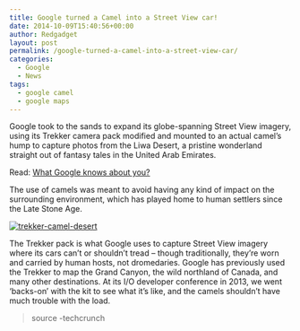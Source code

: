 ```yaml
---
title: Google turned a Camel into a Street View car!
date: 2014-10-09T15:40:56+00:00
author: Redgadget
layout: post
permalink: /google-turned-a-camel-into-a-street-view-car/
categories:
  - Google
  - News
tags:
  - google camel
  - google maps
---
```

Google took to the sands to expand its globe-spanning Street View imagery, using its Trekker camera pack modified and mounted to an actual camel’s hump to capture photos from the Liwa Desert, a pristine wonderland straight out of fantasy tales in the United Arab Emirates.

Read: <a href="http://redgadgets.com/google-knows/" target="_blank">What Google knows about you?</a>

The use of camels was meant to avoid having any kind of impact on the surrounding environment, which has played home to human settlers since the Late Stone Age.

[<img class="alignnone size-medium wp-image-195" src="/wp-content/uploads/2015/01/trekker-camel-desert-450x300.jpg?fit=300%2C200" alt="trekker-camel-desert" data-recalc-dims="1" />](/wp-content/uploads/2015/01/trekker-camel-desert.jpg)

The Trekker pack is what Google uses to capture Street View imagery where its cars can’t or shouldn’t tread – though traditionally, they’re worn and carried by human hosts, not dromedaries. Google has previously used the Trekker to map the Grand Canyon, the wild northland of Canada, and many other destinations. At its I/O developer conference in 2013, we went ‘backs-on’ with the kit to see what it’s like, and the camels shouldn’t have much trouble with the load.



> source -techcrunch